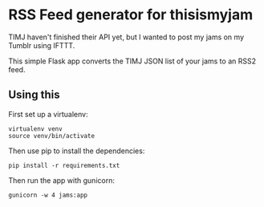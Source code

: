 RSS Feed generator for thisismyjam
==================================

TIMJ haven't finished their API yet, but I wanted to post my jams on my Tumblr using IFTTT.

This simple Flask app converts the TIMJ JSON list of your jams to an RSS2 feed.

Using this
----------

First set up a virtualenv:

    virtualenv venv
    source venv/bin/activate

Then use pip to install the dependencies:

    pip install -r requirements.txt

Then run the app with gunicorn:

    gunicorn -w 4 jams:app

